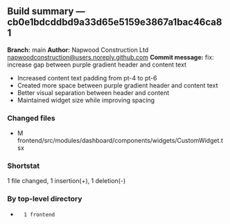 ## Build summary — cb0e1bdcddbd9a33d65e5159e3867a1bac46ca81

**Branch:** main
**Author:** Napwood Construction Ltd <napwoodconstruction@users.noreply.github.com>
**Commit message:** fix: increase gap between purple gradient header and content text

- Increased content text padding from pt-4 to pt-6
- Created more space between purple gradient header and content text
- Better visual separation between header and content
- Maintained widget size while improving spacing

### Changed files
 - M	frontend/src/modules/dashboard/components/widgets/CustomWidget.tsx

### Shortstat
 1 file changed, 1 insertion(+), 1 deletion(-)

### By top-level directory
 -       1 frontend
